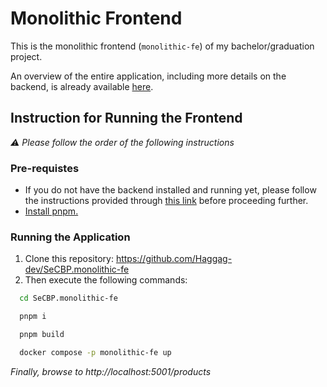 # Monolithic Frontend

This is the monolithic frontend (`monolithic-fe`) of my bachelor/graduation project.

An overview of the entire application, including more details on the backend, is already available [here](https://github.com/Haggag-dev/SeCBP.back-end?tab=readme-ov-file#bachelorgraduation-project).

## Instruction for Running the Frontend

_⚠ Please follow the order of the following instructions_

### Pre-requistes
- If you do not have the backend installed and running yet, please follow the instructions provided through [this link](https://github.com/Haggag-dev/SeCBP.back-end?tab=readme-ov-file#instructions-for-running-the-back-end) before proceeding further.
- [Install pnpm.](https://pnpm.io/installation)

### Running the Application

1. Clone this repository: https://github.com/Haggag-dev/SeCBP.monolithic-fe
2. Then execute the following commands:
```sh
  cd SeCBP.monolithic-fe

  pnpm i

  pnpm build

  docker compose -p monolithic-fe up
```

_Finally, browse to http://localhost:5001/products_
